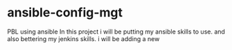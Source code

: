 # ansible-config-mgt
PBL using ansible
In this project i will be putting my ansible skills to use. and also bettering my jenkins skills. 
i will be adding a new
